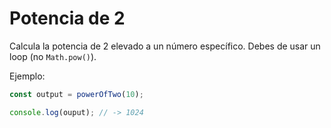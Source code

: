# Potencia de 2

Calcula la potencia de 2 elevado a un número específico. Debes de usar un loop
(no `Math.pow()`).

Ejemplo:

```js
const output = powerOfTwo(10);

console.log(ouput); // -> 1024
```
